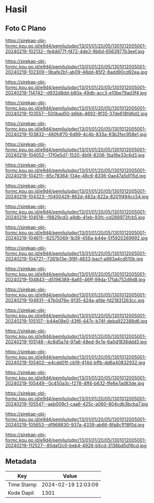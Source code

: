 # Hasil

## Foto C Plano

https://sirekap-obj-formc.kpu.go.id/e9d4/pemilu/pdpr/13/01/01/20/05/1301012005001-20240219-102132--fe4dd77f-f472-4de3-9b6d-6563977b3eef.jpg

https://sirekap-obj-formc.kpu.go.id/e9d4/pemilu/pdpr/13/01/01/20/05/1301012005001-20240219-102309--9bafe2b1-ab09-48dd-85f2-8add90cd92ea.jpg

https://sirekap-obj-formc.kpu.go.id/e9d4/pemilu/pdpr/13/01/01/20/05/1301012005001-20240219-114742--d932d8dd-b60a-49db-acc3-e10be79ad3f4.jpg

https://sirekap-obj-formc.kpu.go.id/e9d4/pemilu/pdpr/13/01/01/20/05/1301012005001-20240219-103557--500bad50-b6bb-4692-9f35-37de618fd6d2.jpg

https://sirekap-obj-formc.kpu.go.id/e9d4/pemilu/pdpr/13/01/01/20/05/1301012005001-20240219-103832--480fdf70-6d99-4c4b-833a-93b2fec958e1.jpg

https://sirekap-obj-formc.kpu.go.id/e9d4/pemilu/pdpr/13/01/01/20/05/1301012005001-20240219-104052--17f0e5d7-1520-4bf4-8206-1ba16e33c6d3.jpg

https://sirekap-obj-formc.kpu.go.id/e9d4/pemilu/pdpr/13/01/01/20/05/1301012005001-20240219-104211--85c78364-134e-48c6-8336-0ae47a5d115d.jpg

https://sirekap-obj-formc.kpu.go.id/e9d4/pemilu/pdpr/13/01/01/20/05/1301012005001-20240219-104323--f0400429-862d-482a-822a-8201f494cc54.jpg

https://sirekap-obj-formc.kpu.go.id/e9d4/pemilu/pdpr/13/01/01/20/05/1301012005001-20240219-104518--f8829cd3-a9db-41eb-93fc-cd288973fcb5.jpg

https://sirekap-obj-formc.kpu.go.id/e9d4/pemilu/pdpr/13/01/01/20/05/1301012005001-20240219-104611--62575069-1b39-456a-b44e-5f5920269992.jpg

https://sirekap-obj-formc.kpu.go.id/e9d4/pemilu/pdpr/13/01/01/20/05/1301012005001-20240219-104721--7261b13e-3f8f-4833-bacf-a983a4cd510b.jpg

https://sirekap-obj-formc.kpu.go.id/e9d4/pemilu/pdpr/13/01/01/20/05/1301012005001-20240219-104843--d5196389-8a65-46ff-99da-17fab752d9d8.jpg

https://sirekap-obj-formc.kpu.go.id/e9d4/pemilu/pdpr/13/01/01/20/05/1301012005001-20240219-104931--47b0d76e-9135-424a-afde-fd21831263cc.jpg

https://sirekap-obj-formc.kpu.go.id/e9d4/pemilu/pdpr/13/01/01/20/05/1301012005001-20240219-105107--b44e08e0-43f6-447c-b74f-deba922388d6.jpg

https://sirekap-obj-formc.kpu.go.id/e9d4/pemilu/pdpr/13/01/01/20/05/1301012005001-20240219-105148--4c8d5a7d-97a6-48ed-9c1e-6a0d1836ddd3.jpg

https://sirekap-obj-formc.kpu.go.id/e9d4/pemilu/pdpr/13/01/01/20/05/1301012005001-20240219-105402--e4cdd01f-cb19-414d-bffb-dd6a40832932.jpg

https://sirekap-obj-formc.kpu.go.id/e9d4/pemilu/pdpr/13/01/01/20/05/1301012005001-20240219-105449--0c450a3c-f278-4ff4-b632-ffe6e7ad83de.jpg

https://sirekap-obj-formc.kpu.go.id/e9d4/pemilu/pdpr/13/01/01/20/05/1301012005001-20240219-105547--aeb009c1-caa6-425c-a060-804cdb3bcba7.jpg

https://sirekap-obj-formc.kpu.go.id/e9d4/pemilu/pdpr/13/01/01/20/05/1301012005001-20240219-105653--df968830-937a-4339-ab66-8fa8c1f18f0d.jpg

https://sirekap-obj-formc.kpu.go.id/e9d4/pemilu/pdpr/13/01/01/20/05/1301012005001-20240219-112527--80da12c0-beb4-4926-b5cd-3136bd5d16cd.jpg


## Metadata

| Key        | Value               |
| ---------- | ------------------- |
| Time Stamp | 2024-02-19 12:03:09 |
| Kode Dapil | 1301                |



